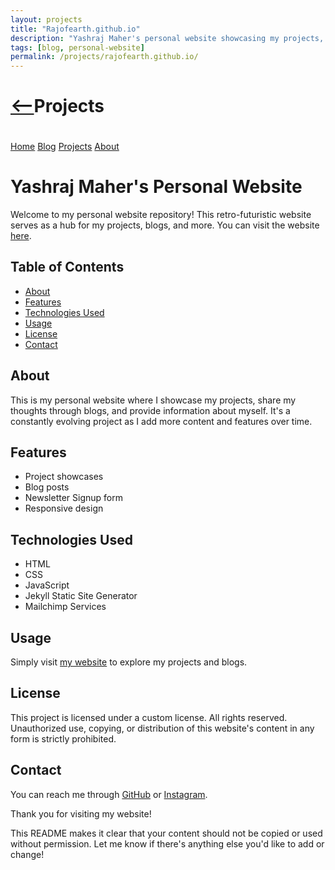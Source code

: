 ```yaml
---
layout: projects
title: "Rajofearth.github.io"
description: "Yashraj Maher's personal website showcasing my projects, blogs, and more."
tags: [blog, personal-website]
permalink: /projects/rajofearth.github.io/
---
```

  <h1><a href="javascript:history.back()" class="back-btn"><--</a
  >Projects</h1>
  <nav style="justify-content: center; padding-top: 20px;">
    <a href="/">Home</a>
    <a href="/blog/">Blog</a>
    <a href="/projects/">Projects</a>
    <a href="/about.html">About</a>
    <!-- Add other navigation links as needed -->
  </nav>
  

# Yashraj Maher's Personal Website

Welcome to my personal website repository! This retro-futuristic website serves as a hub for my projects, blogs, and more. You can visit the website [here](https://rajofearth.github.io).

## Table of Contents
- [About](#about)
- [Features](#features)
- [Technologies Used](#technologies-used)
- [Usage](#usage)
- [License](#license)
- [Contact](#contact)

## About
This is my personal website where I showcase my projects, share my thoughts through blogs, and provide information about myself. It's a constantly evolving project as I add more content and features over time.

## Features
- Project showcases
- Blog posts
- Newsletter Signup form
- Responsive design

## Technologies Used
- HTML
- CSS
- JavaScript
- Jekyll Static Site Generator
- Mailchimp Services

## Usage
Simply visit [my website](https://rajofearth.github.io) to explore my projects and blogs.

## License
This project is licensed under a custom license. All rights reserved. Unauthorized use, copying, or distribution of this website's content in any form is strictly prohibited.

## Contact
You can reach me through [GitHub](https://github.com/rajofearth) or [Instagram](instagram.com/yashraj.maher).

Thank you for visiting my website!

This README makes it clear that your content should not be copied or used without permission. Let me know if there's anything else you'd like to add or change!

